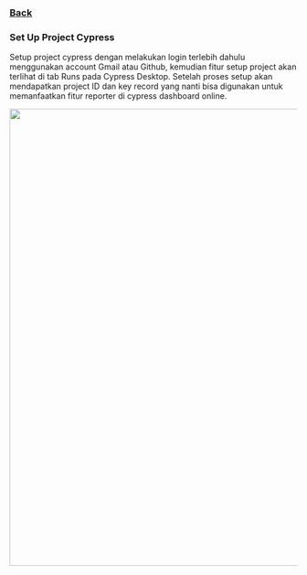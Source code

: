 ### [Back](../)

### Set Up Project Cypress

Setup project cypress dengan melakukan login terlebih dahulu menggunakan account Gmail atau Github, kemudian fitur setup project akan terlihat di tab Runs pada Cypress Desktop. Setelah proses setup akan mendapatkan project ID dan key record yang nanti bisa digunakan untuk memanfaatkan fitur reporter di cypress dashboard online.

<img src="img/setup_projectID.gif" width="800"/>
